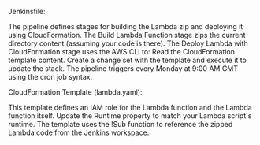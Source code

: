 Jenkinsfile:

The pipeline defines stages for building the Lambda zip and deploying it using CloudFormation.
The Build Lambda Function stage zips the current directory content (assuming your code is there).
The Deploy Lambda with CloudFormation stage uses the AWS CLI to:
Read the CloudFormation template content.
Create a change set with the template and execute it to update the stack.
The pipeline triggers every Monday at 9:00 AM GMT using the cron job syntax.

CloudFormation Template (lambda.yaml):

This template defines an IAM role for the Lambda function and the Lambda function itself.
Update the Runtime property to match your Lambda script's runtime.
The template uses the !Sub function to reference the zipped Lambda code from the Jenkins workspace.

